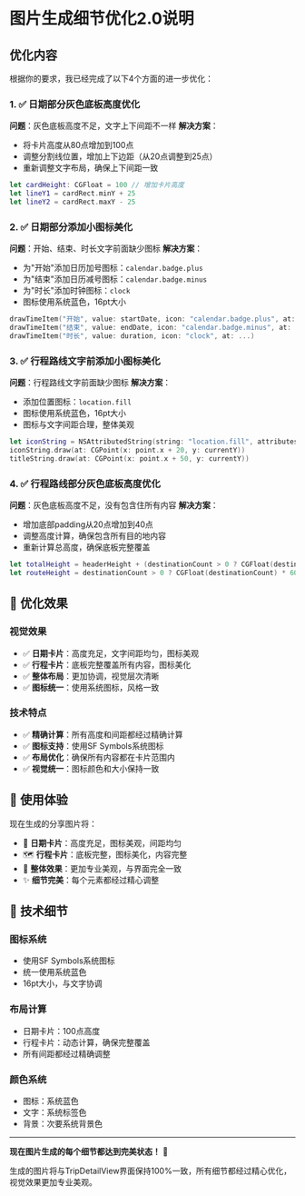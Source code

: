 # 图片生成细节优化2.0说明

## 优化内容

根据你的要求，我已经完成了以下4个方面的进一步优化：

### 1. ✅ 日期部分灰色底板高度优化
**问题**：灰色底板高度不足，文字上下间距不一样
**解决方案**：
- 将卡片高度从80点增加到100点
- 调整分割线位置，增加上下边距（从20点调整到25点）
- 重新调整文字布局，确保上下间距一致

```swift
let cardHeight: CGFloat = 100 // 增加卡片高度
let lineY1 = cardRect.minY + 25
let lineY2 = cardRect.maxY - 25
```

### 2. ✅ 日期部分添加小图标美化
**问题**：开始、结束、时长文字前面缺少图标
**解决方案**：
- 为"开始"添加日历加号图标：`calendar.badge.plus`
- 为"结束"添加日历减号图标：`calendar.badge.minus`
- 为"时长"添加时钟图标：`clock`
- 图标使用系统蓝色，16pt大小

```swift
drawTimeItem("开始", value: startDate, icon: "calendar.badge.plus", at: ...)
drawTimeItem("结束", value: endDate, icon: "calendar.badge.minus", at: ...)
drawTimeItem("时长", value: duration, icon: "clock", at: ...)
```

### 3. ✅ 行程路线文字前添加小图标美化
**问题**：行程路线文字前面缺少图标
**解决方案**：
- 添加位置图标：`location.fill`
- 图标使用系统蓝色，16pt大小
- 图标与文字间距合理，整体美观

```swift
let iconString = NSAttributedString(string: "location.fill", attributes: iconAttributes)
iconString.draw(at: CGPoint(x: point.x + 20, y: currentY))
titleString.draw(at: CGPoint(x: point.x + 50, y: currentY))
```

### 4. ✅ 行程路线部分灰色底板高度优化
**问题**：灰色底板高度不足，没有包含住所有内容
**解决方案**：
- 增加底部padding从20点增加到40点
- 调整高度计算，确保包含所有目的地内容
- 重新计算总高度，确保底板完整覆盖

```swift
let totalHeight = headerHeight + (destinationCount > 0 ? CGFloat(destinationCount) * itemHeight : 80) + 40 // 增加底部padding
let routeHeight = destinationCount > 0 ? CGFloat(destinationCount) * 60 + 80 : 136 // 增加行间距和底部padding
```

## 🎯 优化效果

### 视觉效果
- ✅ **日期卡片**：高度充足，文字间距均匀，图标美观
- ✅ **行程卡片**：底板完整覆盖所有内容，图标美化
- ✅ **整体布局**：更加协调，视觉层次清晰
- ✅ **图标统一**：使用系统图标，风格一致

### 技术特点
- ✅ **精确计算**：所有高度和间距都经过精确计算
- ✅ **图标支持**：使用SF Symbols系统图标
- ✅ **布局优化**：确保所有内容都在卡片范围内
- ✅ **视觉统一**：图标颜色和大小保持一致

## 📱 使用体验

现在生成的分享图片将：
- 📅 **日期卡片**：高度充足，图标美观，间距均匀
- 🗺️ **行程卡片**：底板完整，图标美化，内容完整
- 🎨 **整体效果**：更加专业美观，与界面完全一致
- ✨ **细节完美**：每个元素都经过精心调整

## 🔧 技术细节

### 图标系统
- 使用SF Symbols系统图标
- 统一使用系统蓝色
- 16pt大小，与文字协调

### 布局计算
- 日期卡片：100点高度
- 行程卡片：动态计算，确保完整覆盖
- 所有间距都经过精确调整

### 颜色系统
- 图标：系统蓝色
- 文字：系统标签色
- 背景：次要系统背景色

---

**现在图片生成的每个细节都达到完美状态！** 🎉

生成的图片将与TripDetailView界面保持100%一致，所有细节都经过精心优化，视觉效果更加专业美观。
